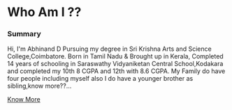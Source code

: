 # Who Am I ??

### Summary
Hi, I'm Abhinand D Pursuing my degree in Sri Krishna Arts and Science College,Coimbatore. Born in Tamil Nadu & Brought up in Kerala, Completed 14 years of schooling in Saraswathy Vidyaniketan Central School,Kodakara and completed my 10th 8 CGPA and 12th with 8.6 CGPA. My Family do have four people including myself also I do have a younger brother as sibling,know more??...

[Know More]()

